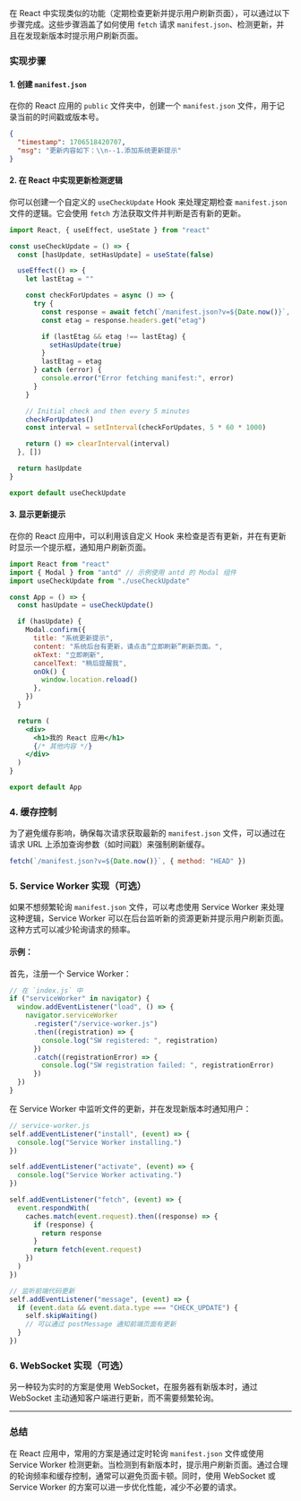 在 React 中实现类似的功能（定期检查更新并提示用户刷新页面），可以通过以下步骤完成。这些步骤涵盖了如何使用 `fetch` 请求 `manifest.json`、检测更新，并且在发现新版本时提示用户刷新页面。

### 实现步骤

#### 1. 创建 `manifest.json`

在你的 React 应用的 `public` 文件夹中，创建一个 `manifest.json` 文件，用于记录当前的时间戳或版本号。

```json
{
  "timestamp": 1706518420707,
  "msg": "更新内容如下：\\n--1.添加系统更新提示"
}
```

#### 2. 在 React 中实现更新检测逻辑

你可以创建一个自定义的 `useCheckUpdate` Hook 来处理定期检查 `manifest.json` 文件的逻辑。它会使用 `fetch` 方法获取文件并判断是否有新的更新。

```jsx
import React, { useEffect, useState } from "react"

const useCheckUpdate = () => {
  const [hasUpdate, setHasUpdate] = useState(false)

  useEffect(() => {
    let lastEtag = ""

    const checkForUpdates = async () => {
      try {
        const response = await fetch(`/manifest.json?v=${Date.now()}`, { method: "HEAD" })
        const etag = response.headers.get("etag")

        if (lastEtag && etag !== lastEtag) {
          setHasUpdate(true)
        }
        lastEtag = etag
      } catch (error) {
        console.error("Error fetching manifest:", error)
      }
    }

    // Initial check and then every 5 minutes
    checkForUpdates()
    const interval = setInterval(checkForUpdates, 5 * 60 * 1000)

    return () => clearInterval(interval)
  }, [])

  return hasUpdate
}

export default useCheckUpdate
```

#### 3. 显示更新提示

在你的 React 应用中，可以利用该自定义 Hook 来检查是否有更新，并在有更新时显示一个提示框，通知用户刷新页面。

```jsx
import React from "react"
import { Modal } from "antd" // 示例使用 antd 的 Modal 组件
import useCheckUpdate from "./useCheckUpdate"

const App = () => {
  const hasUpdate = useCheckUpdate()

  if (hasUpdate) {
    Modal.confirm({
      title: "系统更新提示",
      content: "系统后台有更新，请点击“立即刷新”刷新页面。",
      okText: "立即刷新",
      cancelText: "稍后提醒我",
      onOk() {
        window.location.reload()
      },
    })
  }

  return (
    <div>
      <h1>我的 React 应用</h1>
      {/* 其他内容 */}
    </div>
  )
}

export default App
```

### 4. 缓存控制

为了避免缓存影响，确保每次请求获取最新的 `manifest.json` 文件，可以通过在请求 URL 上添加查询参数（如时间戳）来强制刷新缓存。

```js
fetch(`/manifest.json?v=${Date.now()}`, { method: "HEAD" })
```

### 5. Service Worker 实现（可选）

如果不想频繁轮询 `manifest.json` 文件，可以考虑使用 Service Worker 来处理这种逻辑，Service Worker 可以在后台监听新的资源更新并提示用户刷新页面。这种方式可以减少轮询请求的频率。

#### 示例：

首先，注册一个 Service Worker：

```jsx
// 在 `index.js` 中
if ("serviceWorker" in navigator) {
  window.addEventListener("load", () => {
    navigator.serviceWorker
      .register("/service-worker.js")
      .then((registration) => {
        console.log("SW registered: ", registration)
      })
      .catch((registrationError) => {
        console.log("SW registration failed: ", registrationError)
      })
  })
}
```

在 Service Worker 中监听文件的更新，并在发现新版本时通知用户：

```js
// service-worker.js
self.addEventListener("install", (event) => {
  console.log("Service Worker installing.")
})

self.addEventListener("activate", (event) => {
  console.log("Service Worker activating.")
})

self.addEventListener("fetch", (event) => {
  event.respondWith(
    caches.match(event.request).then((response) => {
      if (response) {
        return response
      }
      return fetch(event.request)
    })
  )
})

// 监听前端代码更新
self.addEventListener("message", (event) => {
  if (event.data && event.data.type === "CHECK_UPDATE") {
    self.skipWaiting()
    // 可以通过 postMessage 通知前端页面有更新
  }
})
```

### 6. WebSocket 实现（可选）

另一种较为实时的方案是使用 WebSocket，在服务器有新版本时，通过 WebSocket 主动通知客户端进行更新，而不需要频繁轮询。

---

### 总结

在 React 应用中，常用的方案是通过定时轮询 `manifest.json` 文件或使用 Service Worker 检测更新。当检测到有新版本时，提示用户刷新页面。通过合理的轮询频率和缓存控制，通常可以避免页面卡顿。同时，使用 WebSocket 或 Service Worker 的方案可以进一步优化性能，减少不必要的请求。
